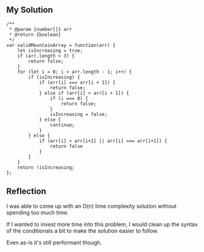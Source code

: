 ## My Solution

```
/**
 * @param {number[]} arr
 * @return {boolean}
 */
var validMountainArray = function(arr) {
    let isIncreasing = true;
    if (arr.length < 3) {
        return false;
    }
    for (let i = 0; i < arr.length - 1; i++) {
        if (isIncreasing) {
            if (arr[i] === arr[i + 1]) {
                return false;
            } else if (arr[i] > arr[i + 1]) {
                if (i === 0) {
                    return false;
                }
                isIncreasing = false;
            } else {
                continue;
            }
        } else {
            if (arr[i] < arr[i+1] || arr[i] === arr[i+1]) {
                return false
            }
        }
    }
    return !isIncreasing;
};
```

## Reflection

I was able to come up with an O(n) time complexity solution without spending too much time.

If I wanted to invest more time into this problem, I would clean up the syntax of the conditionals a bit to make the solution easier to follow.

Even as-is it's still performant though.
